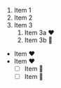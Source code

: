 1. Item 1
2. Item 2
3. Item 3
   1. Item 3a :heart:
   2. Item 3b :palm_tree:
   
* Item :heart:
* Item :heart:
  * [ ] Item :palm_tree:
  * [ ] Item :palm_tree:
